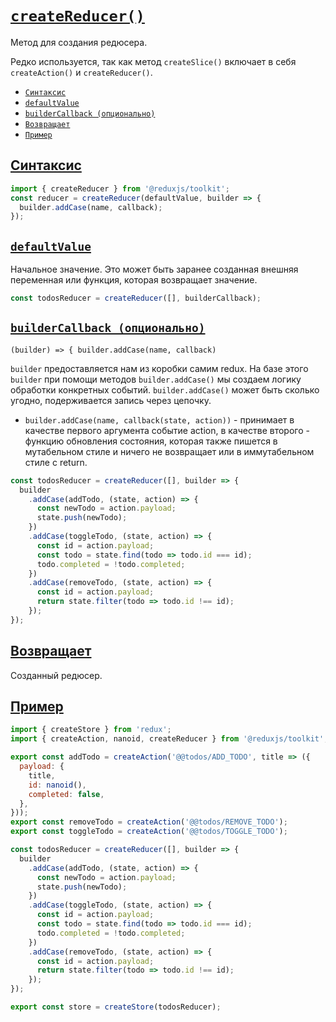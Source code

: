 # [`createReducer()`](../index.md)

Метод для создания редюсера.

Редко используется, так как метод `createSlice()` включает в себя `createAction()` и `createReducer()`.

- [`Синтаксис`](#cинтаксис)
- [`defaultValue`](#defaultvalue)
- [`builderCallback (опционально)`](#buildercallback-опционально)
- [`Возвращает`](#возвращает)
- [`Пример`](#пример)

## [Синтаксис](#createreducer)

```jsx
import { createReducer } from '@reduxjs/toolkit';
const reducer = createReducer(defaultValue, builder => {
  builder.addCase(name, callback);
});
```

## [`defaultValue`](#createreducer)

Начальное значение. Это может быть заранее созданная внешняя переменная или функция, которая возвращает значение.

```jsx
const todosReducer = createReducer([], builderCallback);
```

## [`builderCallback (опционально)`](#createreducer)

`(builder) => { builder.addCase(name, callback)`

`builder` предоставляется нам из коробки самим redux. На базе этого `builder` при помощи методов `builder.addCase()` мы создаем логику обработки конкретных событий. `builder.addCase()` может быть сколько угодно, подерживается запись через цепочку.

- `builder.addCase(name, callback(state, action))` - принимает в качестве первого аргумента событие action, в качестве второго - функцию обновления состояния, которая также пишется в мутабельном стиле и ничего не возвращает или в иммутабельном стиле с return.

```js
const todosReducer = createReducer([], builder => {
  builder
    .addCase(addTodo, (state, action) => {
      const newTodo = action.payload;
      state.push(newTodo);
    })
    .addCase(toggleTodo, (state, action) => {
      const id = action.payload;
      const todo = state.find(todo => todo.id === id);
      todo.completed = !todo.completed;
    })
    .addCase(removeTodo, (state, action) => {
      const id = action.payload;
      return state.filter(todo => todo.id !== id);
    });
});
```

## [Возвращает](#createreducer)

Созданный редюсер.

## [Пример](#createreducer)

```jsx
import { createStore } from 'redux';
import { createAction, nanoid, createReducer } from '@reduxjs/toolkit';

export const addTodo = createAction('@@todos/ADD_TODO', title => ({
  payload: {
    title,
    id: nanoid(),
    completed: false,
  },
}));
export const removeTodo = createAction('@@todos/REMOVE_TODO');
export const toggleTodo = createAction('@@todos/TOGGLE_TODO');

const todosReducer = createReducer([], builder => {
  builder
    .addCase(addTodo, (state, action) => {
      const newTodo = action.payload;
      state.push(newTodo);
    })
    .addCase(toggleTodo, (state, action) => {
      const id = action.payload;
      const todo = state.find(todo => todo.id === id);
      todo.completed = !todo.completed;
    })
    .addCase(removeTodo, (state, action) => {
      const id = action.payload;
      return state.filter(todo => todo.id !== id);
    });
});

export const store = createStore(todosReducer);
```
